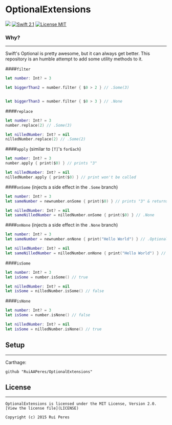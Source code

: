 # OptionalExtensions

<a href="https://github.com/Carthage/Carthage"><img src="https://img.shields.io/badge/Carthage-compatible-4BC51D.svg?style=flat"></a>
[![Swift 2.1](https://img.shields.io/badge/Swift-2.1-orange.svg?style=flat)](https://developer.apple.com/swift/)
[![License MIT](https://img.shields.io/badge/License-MIT-lightgrey.svg?style=flat)](https://opensource.org/licenses/MIT)


### Why?
-----
Swift's Optional is pretty awesome, but it can always get better. This repository is an humble attempt to add some utility methods to it.

####`filter`

```swift
let number: Int? = 3

let biggerThan2 = number.filter { $0 > 2 } // .Some(3)


let biggerThan3 = number.filter { $0 > 3 } // .None
```

####`replace`

```swift
let number: Int? = 3
number.replace(2) // .Some(3)

let nilledNumber: Int? = nil
nilledNumber.replace(2) // .Some(2)
```

####`apply` (similar to `[T]`'s `forEach`)

```swift
let number: Int? = 3
number.apply { print($0) } // prints "3"

let nilledNumber: Int? = nil
nilledNumber.apply { print($0) } // print won't be called
```

####`onSome` (injects a side effect in the `.Some` branch)

```swift
let number: Int? = 3
let sameNumber = newnumber.onSome { print($0) } // prints "3" & returns .Optional(3)

let nilledNumber: Int? = nil
let sameNilledNumber = nilledNumber.onSome { print($0) } // .None
```

####`onNone` (injects a side effect in the `.None` branch)

```swift
let number: Int? = 3
let sameNumber = newnumber.onNone { print("Hello World") } // .Optional(3)

let nilledNumber: Int? = nil
let sameNilledNumber = nilledNumber.onNone { print("Hello World") } // prints "Hello World" & returns .None
```

####`isSome`

```swift
let number: Int? = 3
let isSome = number.isSome() // true

let nilledNumber: Int? = nil
let isSome = nilledNumber.isSome() // false
```

####`isNone`

```swift
let number: Int? = 3
let isSome = number.isNone() // false

let nilledNumber: Int? = nil
let isSome = nilledNumber.isNone() // true
```

## Setup
-----
Carthage:

```
github "RuiAAPeres/OptionalExtensions"
```

## License
-----
    OptionalExtensions is licensed under the MIT License, Version 2.0. [View the license file](LICENSE)

    Copyright (c) 2015 Rui Peres

